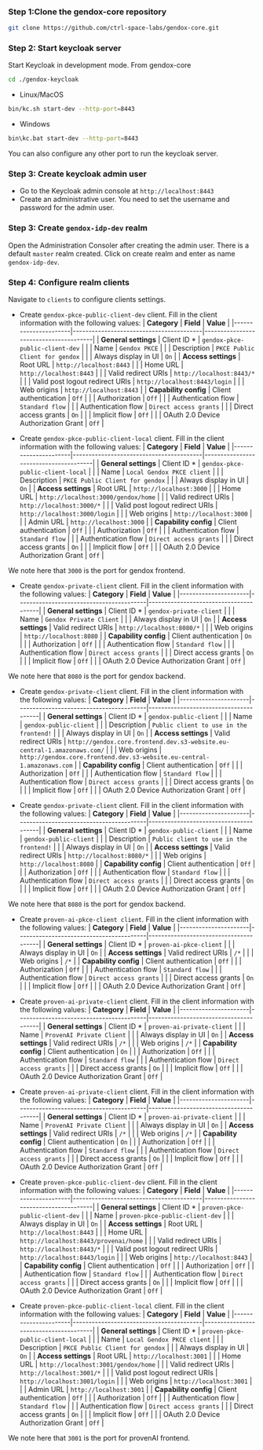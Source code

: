 
### Step 1:Clone the gendox-core repository
```bash
git clone https://github.com/ctrl-space-labs/gendox-core.git
```

### Step 2: Start keycloak server
Start Keycloak in development mode. From gendox-core
```bash
cd ./gendox-keycloak
```
- Linux/MacOS
```bash
bin/kc.sh start-dev --http-port=8443
```
- Windows
```bash
bin\kc.bat start-dev --http-port=8443
```
You can also configure any other port to run the keycloak server.

### Step 3: Create keycloak admin user
- Go to the Keycloak admin console at `http://localhost:8443`
- Create an administrative user. You need to set the username and password for the admin user.

### Step 3: Create `gendox-idp-dev` realm
Open the Administration Consoler after creating the admin user. There is a default `master` realm created. Click on create realm and enter as name `gendox-idp-dev`.

### Step 4: Configure realm clients
Navigate to `clients` to configure clients settings.
- Create `gendox-pkce-public-client-dev` client. Fill in the client information with the following values:
| **Category**         | **Field**                               | **Value**                             |
|----------------------|-----------------------------------------|---------------------------------------|
| **General settings**  | Client ID *                             | `gendox-pkce-public-client-dev`      |
|                      | Name                                    | `Gendox PKCE`                    |
|                      | Description                             | `PKCE Public Client for gendox`       |
|                      | Always display in UI                    | `On`                                  |
| **Access settings**   | Root URL                                | `http://localhost:8443`              |
|                      | Home URL                                | `http://localhost:8443`               |
|                      | Valid redirect URIs                     | `http://localhost:8443/*`             |
|                      | Valid post logout redirect URIs         | `http://localhost:8443/login`      |
|                      | Web origins                             | `http://localhost:8443`                    |
| **Capability config** | Client authentication                   | `Off`                                 |
|                      | Authorization                           | `Off`                                 |
|                      | Authentication flow                     | `Standard flow`                       |
|                      | Authentication flow                     | `Direct access grants`                |
|                      | Direct access grants                    | `On`                                  |
|                      | Implicit flow                           | `Off`                                 |
|                      | OAuth 2.0 Device Authorization Grant    | `Off`                                 |

- Create `gendox-pkce-public-client-local` client. Fill in the client information with the following values:
| **Category**         | **Field**                               | **Value**                             |
|----------------------|-----------------------------------------|---------------------------------------|
| **General settings**  | Client ID *                             | `gendox-pkce-public-client-local`      |
|                      | Name                                    | `Local Gendox PKCE client`                    |
|                      | Description                             | `PKCE Public Client for gendox`       |
|                      | Always display in UI                    | `On`                                  |
| **Access settings**   | Root URL                                | `http://localhost:3000`              |
|                      | Home URL                                | `http://localhost:3000/gendox/home`               |
|                      | Valid redirect URIs                     | `http://localhost:3000/*`             |
|                      | Valid post logout redirect URIs         | `http://localhost:3000/login`      |
|                      | Web origins                             | `http://localhost:3000`                    |
|                      | Admin URL                             | `http://localhost:3000`                    |
| **Capability config** | Client authentication                   | `Off`                                 |
|                      | Authorization                           | `Off`                                 |
|                      | Authentication flow                     | `Standard flow`                       |
|                      | Authentication flow                     | `Direct access grants`                |
|                      | Direct access grants                    | `On`                                  |
|                      | Implicit flow                           | `Off`                                 |
|                      | OAuth 2.0 Device Authorization Grant    | `Off`                                 |

We note here that `3000` is the port for gendox frontend.


- Create `gendox-private-client` client. Fill in the client information with the following values:
| **Category**         | **Field**                               | **Value**                             |
|----------------------|-----------------------------------------|---------------------------------------|
| **General settings**  | Client ID *                             | `gendox-private-client`      |
|                      | Name                                    | `Gendox Private Client`                    |
|                      | Always display in UI                    | `On`                                  |
| **Access settings**  | Valid redirect URIs                     | `http://localhost:8080/*`             |
|                      | Web origins                             | `http://localhost:8080`                    |
| **Capability config** | Client authentication                   | `On`                                 |
|                      | Authorization                           | `Off`                                 |
|                      | Authentication flow                     | `Standard flow`                       |
|                      | Authentication flow                     | `Direct access grants`                |
|                      | Direct access grants                    | `On`                                  |
|                      | Implicit flow                           | `Off`                                 |
|                      | OAuth 2.0 Device Authorization Grant    | `Off`                                 |

We note here that `8080` is the port for gendox backend.

- Create `gendox-private-client` client. Fill in the client information with the following values:
| **Category**         | **Field**                               | **Value**                             |
|----------------------|-----------------------------------------|---------------------------------------|
| **General settings**  | Client ID *                             | `gendox-public-client`      |
|                      | Name                                    | `gendox-public-client`                    |
|                      | Description                             | `Public client to use in the frontend!`       |
|                      | Always display in UI                    | `On`                                  |
| **Access settings**  | Valid redirect URIs                     | `http://gendox.core.frontend.dev.s3-website.eu-central-1.amazonaws.com/`             |
|                      | Web origins                             | `http://gendox.core.frontend.dev.s3-website.eu-central-1.amazonaws.com`                    |
| **Capability config** | Client authentication                   | `Off`                                 |
|                      | Authorization                           | `Off`                                 |
|                      | Authentication flow                     | `Standard flow`                       |
|                      | Authentication flow                     | `Direct access grants`                |
|                      | Direct access grants                    | `On`                                  |
|                      | Implicit flow                           | `Off`                                 |
|                      | OAuth 2.0 Device Authorization Grant    | `Off`                                 |


- Create `gendox-private-client` client. Fill in the client information with the following values:
| **Category**         | **Field**                               | **Value**                             |
|----------------------|-----------------------------------------|---------------------------------------|
| **General settings**  | Client ID *                             | `gendox-public-client`      |
|                      | Name                                    | `gendox-public-client`                    |
|                      | Description                             | `Public client to use in the frontend!`       |
|                      | Always display in UI                    | `On`                                  |
| **Access settings**  | Valid redirect URIs                     | `http://localhost:8080/*`             |
|                      | Web origins                             | `http://localhost:8080`                    |
| **Capability config** | Client authentication                   | `Off`                                 |
|                      | Authorization                           | `Off`                                 |
|                      | Authentication flow                     | `Standard flow`                       |
|                      | Authentication flow                     | `Direct access grants`                |
|                      | Direct access grants                    | `On`                                  |
|                      | Implicit flow                           | `Off`                                 |
|                      | OAuth 2.0 Device Authorization Grant    | `Off`                                 |

We note here that `8080` is the port for gendox backend.

- Create `proven-ai-pkce-client client`. Fill in the client information with the following values:
| **Category**         | **Field**                               | **Value**                             |
|----------------------|-----------------------------------------|---------------------------------------|
| **General settings**  | Client ID *                             | `proven-ai-pkce-client`      |
|                      | Always display in UI                    | `On`                                  |
| **Access settings**  | Valid redirect URIs                     | `/*`             |
|                      | Web origins                             | `/*`                    |
| **Capability config** | Client authentication                   | `Off`                                 |
|                      | Authorization                           | `Off`                                 |
|                      | Authentication flow                     | `Standard flow`                       |
|                      | Authentication flow                     | `Direct access grants`                |
|                      | Direct access grants                    | `On`                                  |
|                      | Implicit flow                           | `Off`                                 |
|                      | OAuth 2.0 Device Authorization Grant    | `Off`                                 |

- Create `proven-ai-private-client` client. Fill in the client information with the following values:
| **Category**         | **Field**                               | **Value**                             |
|----------------------|-----------------------------------------|---------------------------------------|
| **General settings**  | Client ID *                             | `proven-ai-private-client`      |
|                      | Name                                    | `ProvenAI Private Client`                    |
|                      | Always display in UI                    | `On`                                  |
| **Access settings**  | Valid redirect URIs                     | `/*`             |
|                      | Web origins                             | `/*`                    |
| **Capability config** | Client authentication                   | `On`                                 |
|                      | Authorization                           | `Off`                                 |
|                      | Authentication flow                     | `Standard flow`                       |
|                      | Authentication flow                     | `Direct access grants`                |
|                      | Direct access grants                    | `On`                                  |
|                      | Implicit flow                           | `Off`                                 |
|                      | OAuth 2.0 Device Authorization Grant    | `Off`                                 |

- Create `proven-ai-private-client` client. Fill in the client information with the following values:
| **Category**         | **Field**                               | **Value**                             |
|----------------------|-----------------------------------------|---------------------------------------|
| **General settings**  | Client ID *                             | `proven-ai-private-client`      |
|                      | Name                                    | `ProvenAI Private Client`                    |
|                      | Always display in UI                    | `On`                                  |
| **Access settings**  | Valid redirect URIs                     | `/*`             |
|                      | Web origins                             | `/*`                    |
| **Capability config** | Client authentication                   | `On`                                 |
|                      | Authorization                           | `Off`                                 |
|                      | Authentication flow                     | `Standard flow`                       |
|                      | Authentication flow                     | `Direct access grants`                |
|                      | Direct access grants                    | `On`                                  |
|                      | Implicit flow                           | `Off`                                 |
|                      | OAuth 2.0 Device Authorization Grant    | `Off`                                 |

- Create `proven-pkce-public-client-dev` client. Fill in the client information with the following values:
| **Category**         | **Field**                               | **Value**                             |
|----------------------|-----------------------------------------|---------------------------------------|
| **General settings**  | Client ID *                             | `proven-pkce-public-client-dev`      |
|                      | Name                                    | `proven-pkce-public-client-dev`                    |
|                      | Always display in UI                    | `On`                                  |
| **Access settings**   | Root URL                                | `http://localhost:8443`              |
|                      | Home URL                                | `http://localhost:8443/provenai/home`               |
|                      | Valid redirect URIs                     | `http://localhost:8443/*`             |
|                      | Valid post logout redirect URIs         | `http://localhost:8443/login`      |
|                      | Web origins                             | `http://localhost:8443`                    |
| **Capability config** | Client authentication                   | `Off`                                 |
|                      | Authorization                           | `Off`                                 |
|                      | Authentication flow                     | `Standard flow`                       |
|                      | Authentication flow                     | `Direct access grants`                |
|                      | Direct access grants                    | `On`                                  |
|                      | Implicit flow                           | `Off`                                 |
|                      | OAuth 2.0 Device Authorization Grant    | `Off`                                 |

- Create `proven-pkce-public-client-local` client. Fill in the client information with the following values:
| **Category**         | **Field**                               | **Value**                             |
|----------------------|-----------------------------------------|---------------------------------------|
| **General settings**  | Client ID *                             | `proven-pkce-public-client-local`      |
|                      | Name                                    | `Local Gendox PKCE client`                    |
|                      | Description                             | `PKCE Public Client for gendox`       |
|                      | Always display in UI                    | `On`                                  |
| **Access settings**   | Root URL                                | `http://localhost:3001`              |
|                      | Home URL                                | `http://localhost:3001/gendox/home`               |
|                      | Valid redirect URIs                     | `http://localhost:3001/*`             |
|                      | Valid post logout redirect URIs         | `http://localhost:3001/login`      |
|                      | Web origins                             | `http://localhost:3001`                    |
|                      | Admin URL                             | `http://localhost:3001`                    |
| **Capability config** | Client authentication                   | `Off`                                 |
|                      | Authorization                           | `Off`                                 |
|                      | Authentication flow                     | `Standard flow`                       |
|                      | Authentication flow                     | `Direct access grants`                |
|                      | Direct access grants                    | `On`                                  |
|                      | Implicit flow                           | `Off`                                 |
|                      | OAuth 2.0 Device Authorization Grant    | `Off`                                 |

We note here that `3001` is the port for provenAI frontend.

